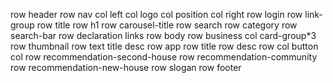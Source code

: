 row header
    row nav
        col left
            col logo
            col position
        col right
            row login
            row link-group
    row title
        row h1
        row carousel-title
    row search
        row category
        row search-bar
    row declaration
        links
row body
    row business
        col card-group*3
            row
                thumbnail
            row text
                title
                desc
    row app
        row title
        row desc
        row 
            col
                button
            col
    row recommendation-second-house
    row recommendation-community
    row recommendation-new-house
    row slogan
row footer